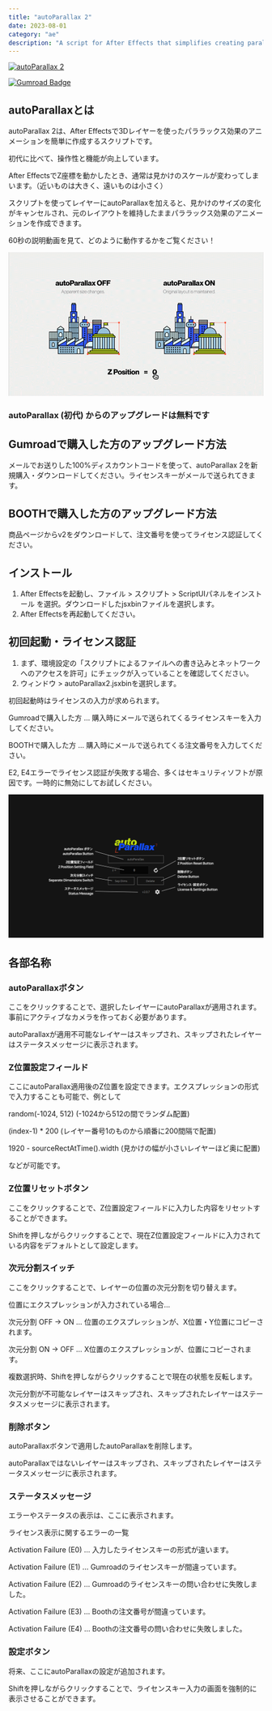 ```yaml
---
title: "autoParallax 2"
date: 2023-08-01
category: "ae"
description: "A script for After Effects that simplifies creating parallax effect animations using 3D layers. It maintains the original layout by canceling apparent size changes when moving along the Z-axis, allowing for easy creation of parallax effects."
---
```


[<img src="https://asset.booth.pm/static-images/banner/200x40_01.png" alt="autoParallax 2">](https://booth.pm/ja/items/1234415)

[![Gumroad Badge](https://img.shields.io/badge/Gumroad-FF90E8?logo=gumroad&logoColor=fff&style=for-the-badge)](https://cumuloworks.gumroad.com/l/autoparallax2)

## autoParallaxとは

autoParallax 2は、After Effectsで3Dレイヤーを使ったパララックス効果のアニメーションを簡単に作成するスクリプトです。

初代に比べて、操作性と機能が向上しています。

After EffectsでZ座標を動かしたとき、通常は見かけのスケールが変わってしまいます。（近いものは大きく、遠いものは小さく）

スクリプトを使ってレイヤーにautoParallaxを加えると、見かけのサイズの変化がキャンセルされ、元のレイアウトを維持したままパララックス効果のアニメーションを作成できます。

60秒の説明動画を見て、どのように動作するかをご覧ください！

![](gif_202207171545.gif)

### autoParallax (初代) からのアップグレードは無料です

## Gumroadで購入した方のアップグレード方法

メールでお送りした100%ディスカウントコードを使って、autoParallax 2を新規購入・ダウンロードしてください。ライセンスキーがメールで送られてきます。

## BOOTHで購入した方のアップグレード方法

商品ページからv2をダウンロードして、注文番号を使ってライセンス認証してください。

## インストール

1. After Effectsを起動し、ファイル > スクリプト > ScriptUIパネルをインストール を選択。ダウンロードしたjsxbinファイルを選択します。
2. After Effectsを再起動してください。

## 初回起動・ライセンス認証

1. まず、環境設定の「スクリプトによるファイルへの書き込みとネットワークへのアクセスを許可」にチェックが入っていることを確認してください。
2. ウィンドウ > autoParallax2.jsxbinを選択します。

初回起動時はライセンスの入力が求められます。

Gumroadで購入した方 … 購入時にメールで送られてくるライセンスキーを入力してください。

BOOTHで購入した方 … 購入時にメールで送られてくる注文番号を入力してください。

E2, E4エラーでライセンス認証が失敗する場合、多くはセキュリティソフトが原因です。一時的に無効にしてお試しください。

![](autoParallax_names.png)

## 各部名称

### autoParallaxボタン

ここをクリックすることで、選択したレイヤーにautoParallaxが適用されます。事前にアクティブなカメラを作っておく必要があります。

autoParallaxが適用不可能なレイヤーはスキップされ、スキップされたレイヤーはステータスメッセージに表示されます。

### Z位置設定フィールド

ここにautoParallax適用後のZ位置を設定できます。エクスプレッションの形式で入力することも可能で、例として

random(-1024, 512) (-1024から512の間でランダム配置)

(index-1) \* 200 (レイヤー番号1のものから順番に200間隔で配置)

1920 - sourceRectAtTime().width (見かけの幅が小さいレイヤーほど奥に配置)

などが可能です。

### Z位置リセットボタン

ここをクリックすることで、Z位置設定フィールドに入力した内容をリセットすることができます。

Shiftを押しながらクリックすることで、現在Z位置設定フィールドに入力されている内容をデフォルトとして設定します。

### 次元分割スイッチ

ここをクリックすることで、レイヤーの位置の次元分割を切り替えます。

位置にエクスプレッションが入力されている場合…

次元分割 OFF → ON … 位置のエクスプレッションが、X位置・Y位置にコピーされます。

次元分割 ON → OFF … X位置のエクスプレッションが、位置にコピーされます。

複数選択時、Shiftを押しながらクリックすることで現在の状態を反転します。

次元分割が不可能なレイヤーはスキップされ、スキップされたレイヤーはステータスメッセージに表示されます。

### 削除ボタン

autoParallaxボタンで適用したautoParallaxを削除します。

autoParallaxではないレイヤーはスキップされ、スキップされたレイヤーはステータスメッセージに表示されます。

### ステータスメッセージ

エラーやステータスの表示は、ここに表示されます。

ライセンス表示に関するエラーの一覧

Activation Failure (E0) … 入力したライセンスキーの形式が違います。

Activation Failure (E1) … Gumroadのライセンスキーが間違っています。

Activation Failure (E2) … Gumroadのライセンスキーの問い合わせに失敗しました。

Activation Failure (E3) … Boothの注文番号が間違っています。

Activation Failure (E4) … Boothの注文番号の問い合わせに失敗しました。

### 設定ボタン

将来、ここにautoParallaxの設定が追加されます。

Shiftを押しながらクリックすることで、ライセンスキー入力の画面を強制的に表示させることができます。
